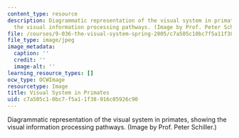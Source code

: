 ```yaml
---
content_type: resource
description: Diagrammatic representation of the visual system in primates, showing
  the visual information processing pathways. (Image by Prof. Peter Schiller.)
file: /courses/9-036-the-visual-system-spring-2005/c7a505c10bc7f5a11f38916c05926c90_chp_9_036_visual2.jpg
file_type: image/jpeg
image_metadata:
  caption: ''
  credit: ''
  image-alt: ''
learning_resource_types: []
ocw_type: OCWImage
resourcetype: Image
title: Visual System in Primates
uid: c7a505c1-0bc7-f5a1-1f38-916c05926c90
---
```

Diagrammatic representation of the visual system in primates, showing the visual information processing pathways. (Image by Prof. Peter Schiller.)

